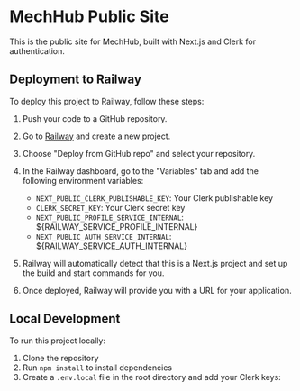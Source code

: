 # MechHub Public Site

This is the public site for MechHub, built with Next.js and Clerk for authentication.

## Deployment to Railway

To deploy this project to Railway, follow these steps:

1. Push your code to a GitHub repository.

2. Go to [Railway](https://railway.app/) and create a new project.

3. Choose "Deploy from GitHub repo" and select your repository.

4. In the Railway dashboard, go to the "Variables" tab and add the following environment variables:
   - `NEXT_PUBLIC_CLERK_PUBLISHABLE_KEY`: Your Clerk publishable key
   - `CLERK_SECRET_KEY`: Your Clerk secret key
   - `NEXT_PUBLIC_PROFILE_SERVICE_INTERNAL`: ${RAILWAY_SERVICE_PROFILE_INTERNAL}
   - `NEXT_PUBLIC_AUTH_SERVICE_INTERNAL`: ${RAILWAY_SERVICE_AUTH_INTERNAL}

5. Railway will automatically detect that this is a Next.js project and set up the build and start commands for you.

6. Once deployed, Railway will provide you with a URL for your application.

## Local Development

To run this project locally:

1. Clone the repository
2. Run `npm install` to install dependencies
3. Create a `.env.local` file in the root directory and add your Clerk keys:

